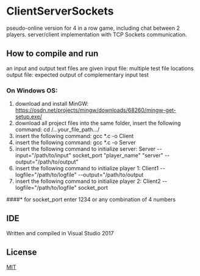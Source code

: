 # ClientServerSockets
pseudo-online version for 4 in a row game, including chat between 2 players. server/client implementation with TCP Sockets communication.

## How to compile and run
an input and output text files are given
input file: multiple test file locations
output file: expected output of complementary input test

### On Windows OS: 
1. download and install MinGW: https://osdn.net/projects/mingw/downloads/68260/mingw-get-setup.exe/
2. download all project files into the same folder, insert the following command: cd /...your_file_path.../
3. insert the following command: gcc *.c -o Client
4. insert the following command: gcc *.c -o Server
5. insert the following command to initialize server: Server --input="/path/to/input" socket_port "player_name" "server" --output="/path/to/output"
6. insert the following command to initialize player 1: Client1 --logfile="/path/to/logfile" --output="/path/to/output
7. insert the following command to initialize player 2: Client2 --logfile="/path/to/logfile" socket_port



 ####* for socket_port enter 1234 or any combination of 4 numbers


## IDE
Written and compiled in Visual Studio 2017

## License
[MIT](https://choosealicense.com/licenses/mit/)
